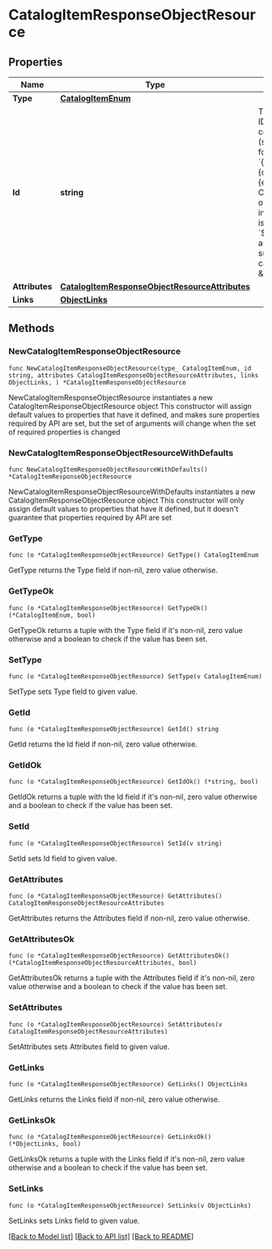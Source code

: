 # CatalogItemResponseObjectResource

## Properties

Name | Type | Description | Notes
------------ | ------------- | ------------- | -------------
**Type** | [**CatalogItemEnum**](CatalogItemEnum.md) |  | 
**Id** | **string** | The catalog item ID is a compound ID (string), with format: &#x60;{integration}:::{catalog}:::{external_id}&#x60;. Currently, the only supported integration type is &#x60;$custom&#x60;, and the only supported catalog is &#x60;$default&#x60;. | 
**Attributes** | [**CatalogItemResponseObjectResourceAttributes**](CatalogItemResponseObjectResourceAttributes.md) |  | 
**Links** | [**ObjectLinks**](ObjectLinks.md) |  | 

## Methods

### NewCatalogItemResponseObjectResource

`func NewCatalogItemResponseObjectResource(type_ CatalogItemEnum, id string, attributes CatalogItemResponseObjectResourceAttributes, links ObjectLinks, ) *CatalogItemResponseObjectResource`

NewCatalogItemResponseObjectResource instantiates a new CatalogItemResponseObjectResource object
This constructor will assign default values to properties that have it defined,
and makes sure properties required by API are set, but the set of arguments
will change when the set of required properties is changed

### NewCatalogItemResponseObjectResourceWithDefaults

`func NewCatalogItemResponseObjectResourceWithDefaults() *CatalogItemResponseObjectResource`

NewCatalogItemResponseObjectResourceWithDefaults instantiates a new CatalogItemResponseObjectResource object
This constructor will only assign default values to properties that have it defined,
but it doesn't guarantee that properties required by API are set

### GetType

`func (o *CatalogItemResponseObjectResource) GetType() CatalogItemEnum`

GetType returns the Type field if non-nil, zero value otherwise.

### GetTypeOk

`func (o *CatalogItemResponseObjectResource) GetTypeOk() (*CatalogItemEnum, bool)`

GetTypeOk returns a tuple with the Type field if it's non-nil, zero value otherwise
and a boolean to check if the value has been set.

### SetType

`func (o *CatalogItemResponseObjectResource) SetType(v CatalogItemEnum)`

SetType sets Type field to given value.


### GetId

`func (o *CatalogItemResponseObjectResource) GetId() string`

GetId returns the Id field if non-nil, zero value otherwise.

### GetIdOk

`func (o *CatalogItemResponseObjectResource) GetIdOk() (*string, bool)`

GetIdOk returns a tuple with the Id field if it's non-nil, zero value otherwise
and a boolean to check if the value has been set.

### SetId

`func (o *CatalogItemResponseObjectResource) SetId(v string)`

SetId sets Id field to given value.


### GetAttributes

`func (o *CatalogItemResponseObjectResource) GetAttributes() CatalogItemResponseObjectResourceAttributes`

GetAttributes returns the Attributes field if non-nil, zero value otherwise.

### GetAttributesOk

`func (o *CatalogItemResponseObjectResource) GetAttributesOk() (*CatalogItemResponseObjectResourceAttributes, bool)`

GetAttributesOk returns a tuple with the Attributes field if it's non-nil, zero value otherwise
and a boolean to check if the value has been set.

### SetAttributes

`func (o *CatalogItemResponseObjectResource) SetAttributes(v CatalogItemResponseObjectResourceAttributes)`

SetAttributes sets Attributes field to given value.


### GetLinks

`func (o *CatalogItemResponseObjectResource) GetLinks() ObjectLinks`

GetLinks returns the Links field if non-nil, zero value otherwise.

### GetLinksOk

`func (o *CatalogItemResponseObjectResource) GetLinksOk() (*ObjectLinks, bool)`

GetLinksOk returns a tuple with the Links field if it's non-nil, zero value otherwise
and a boolean to check if the value has been set.

### SetLinks

`func (o *CatalogItemResponseObjectResource) SetLinks(v ObjectLinks)`

SetLinks sets Links field to given value.



[[Back to Model list]](../README.md#documentation-for-models) [[Back to API list]](../README.md#documentation-for-api-endpoints) [[Back to README]](../README.md)


